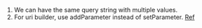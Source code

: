 1. We can have the same query string with multiple values.
2. For uri builder, use addParameter instead of setParameter. [Ref](https://stackoverflow.com/questions/35695586/uribuilder-and-list-query-params)
